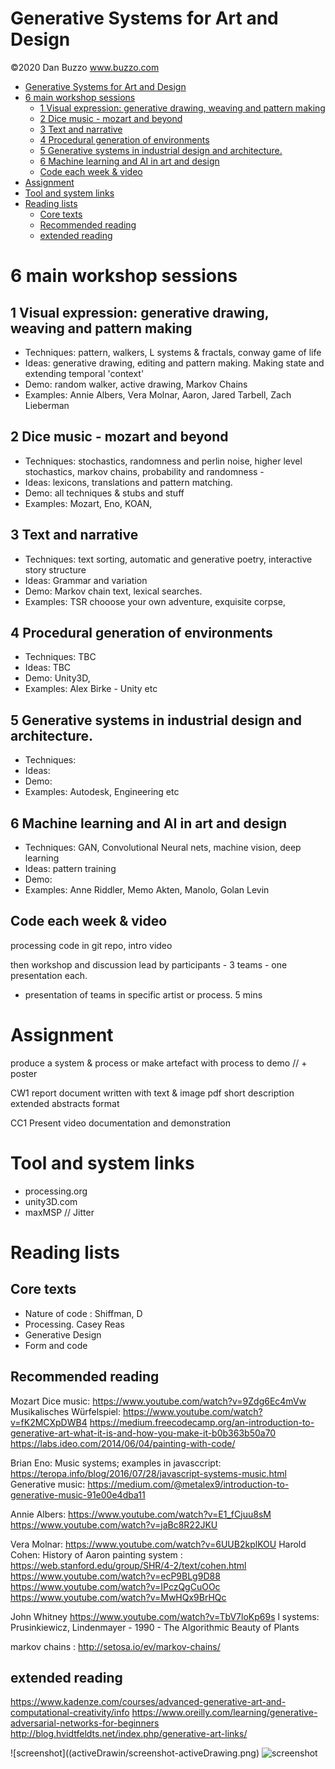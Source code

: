 # Generative Systems for Art and Design
©2020 Dan Buzzo
www.buzzo.com

- [Generative Systems for Art and Design](#generative-systems-for-art-and-design)
- [6 main workshop sessions](#6-main-workshop-sessions)
  - [1 Visual expression: generative drawing, weaving and pattern making](#1-visual-expression-generative-drawing-weaving-and-pattern-making)
  - [2 Dice music - mozart and beyond](#2-dice-music---mozart-and-beyond)
  - [3 Text and narrative](#3-text-and-narrative)
  - [4 Procedural generation of environments](#4-procedural-generation-of-environments)
  - [5 Generative systems in industrial design and architecture.](#5-generative-systems-in-industrial-design-and-architecture)
  - [6 Machine learning and AI in art and design](#6-machine-learning-and-ai-in-art-and-design)
  - [Code each week & video](#code-each-week--video)
- [Assignment](#assignment)
- [Tool and system links](#tool-and-system-links)
- [Reading lists](#reading-lists)
  - [Core texts](#core-texts)
  - [Recommended reading](#recommended-reading)
  - [extended reading](#extended-reading)
# 6 main workshop sessions

## 1 Visual expression: generative drawing, weaving and pattern making

* Techniques: pattern, walkers, L systems & fractals, conway game of life
* Ideas: generative drawing, editing and pattern making. Making state and extending temporal 'context'
* Demo: random walker, active drawing, Markov Chains
* Examples: Annie Albers, Vera Molnar, Aaron, Jared Tarbell, Zach Lieberman

## 2 Dice music - mozart and beyond

* Techniques: stochastics, randomness and perlin noise, higher level stochastics, markov chains, probability and randomness - 
* Ideas: lexicons, translations and pattern matching.
* Demo: all techniques & stubs and stuff
* Examples: Mozart, Eno, KOAN,

## 3 Text and narrative

* Techniques: text sorting, automatic and generative poetry, interactive story structure
* Ideas: Grammar and variation
* Demo: Markov chain text, lexical searches. 
* Examples: TSR chooose your own adventure, exquisite corpse, 

## 4 Procedural generation of environments

* Techniques: TBC
* Ideas: TBC
* Demo: Unity3D, 
* Examples: Alex Birke - Unity etc

## 5 Generative systems in industrial design and architecture. 

* Techniques:
* Ideas:
* Demo:
* Examples: Autodesk, Engineering etc

## 6 Machine learning and AI in art and design

* Techniques: GAN, Convolutional Neural nets, machine vision, deep learning
* Ideas:  pattern training
* Demo:
* Examples: Anne Riddler, Memo Akten, Manolo, Golan Levin

## Code each week & video 

processing code in git repo, intro video

then workshop and discussion lead by participants - 3 teams - one presentation each. 
 - presentation of teams in specific artist or process. 5 mins


# Assignment

produce a system & process or make artefact with process to demo // + poster

CW1 report document written with text & image pdf short description
extended abstracts format

CC1 Present video documentation and demonstration

# Tool and system links

* processing.org
* unity3D.com
* maxMSP // Jitter


# Reading lists

## Core texts

* Nature of code : Shiffman, D
* Processing. Casey Reas
* Generative Design
* Form and code

## Recommended reading

Mozart Dice music: https://www.youtube.com/watch?v=9Zdg6Ec4mVw
Musikalisches Würfelspiel: https://www.youtube.com/watch?v=fK2MCXpDWB4
https://medium.freecodecamp.org/an-introduction-to-generative-art-what-it-is-and-how-you-make-it-b0b363b50a70
https://labs.ideo.com/2014/06/04/painting-with-code/

Brian Eno: Music systems; examples in javasccript: https://teropa.info/blog/2016/07/28/javascript-systems-music.html
Generative music: https://medium.com/@metalex9/introduction-to-generative-music-91e00e4dba11

Annie Albers: https://www.youtube.com/watch?v=E1_fCjuu8sM
https://www.youtube.com/watch?v=jaBc8R22JKU

Vera Molnar: https://www.youtube.com/watch?v=6UUB2kplKOU
Harold Cohen: History of Aaron painting system : https://web.stanford.edu/group/SHR/4-2/text/cohen.html
https://www.youtube.com/watch?v=ecP9BLg9D88
https://www.youtube.com/watch?v=IPczQgCuOOc
https://www.youtube.com/watch?v=MwHQx9BrHQc

John Whitney https://www.youtube.com/watch?v=TbV7loKp69s
l systems: Prusinkiewicz, Lindenmayer - 1990 - The Algorithmic Beauty of Plants

markov chains : http://setosa.io/ev/markov-chains/

## extended reading

https://www.kadenze.com/courses/advanced-generative-art-and-computational-creativity/info
https://www.oreilly.com/learning/generative-adversarial-networks-for-beginners
http://blog.hvidtfeldts.net/index.php/generative-art-links/


![screenshot]((activeDrawin/screenshot-activeDrawing.png)
![screenshot](cellularAutomata/screenshot-CA3.png)
